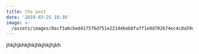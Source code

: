 ```yaml
---
title: the post
date: '2019-03-25 18:30'
image: >-
  /assets/images/0acf3a6cbed417576d751e22144beb8faff1e9d702674ec4c0a59c843ecc4dd0-2x.jpeg
---
```

jhkjhjkhkjhkjhkjhkjhjkh
